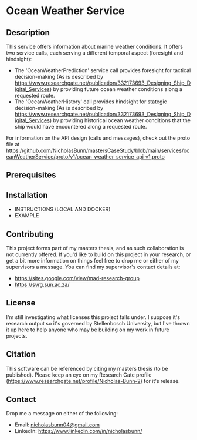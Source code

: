 # **Ocean Weather Service**

## **Description**
This service offers information about marine weather conditions. It offers two service calls, each serving a different temporal aspect (foresight and hindsight):
- The 'OceanWeatherPrediction' service call provides foresight for tactical decision-making (As is described by https://www.researchgate.net/publication/332173693_Designing_Ship_Digital_Services) by providing future ocean weather conditions along a requested route.
- The 'OceanWeatherHistory' call provides hindsight for stategic decision-making (As is described by https://www.researchgate.net/publication/332173693_Designing_Ship_Digital_Services) by providing historical ocean weather conditions that the ship would have encountered along a requested route.

For information on the API design (calls and messages), check out the proto file at https://github.com/NicholasBunn/mastersCaseStudy/blob/main/services/oceanWeatherService/proto/v1/ocean_weather_service_api_v1.proto

## **Prerequisites**

## **Installation**
- INSTRUCTIONS (LOCAL AND DOCKER)
- EXAMPLE

## **Contributing**
This project forms part of my masters thesis, and as such collaboration is not currently offered. If you'd like to build on this project in your research, or get a bit more information on things feel free to drop me or either of my supervisors a message. You can find my supervisor's contact details at:
- https://sites.google.com/view/mad-research-group
- https://svrg.sun.ac.za/

## **License**
I'm still investigating what licenses this project falls under. I suppose it's research output so it's governed by Stellenbosch University, but I've thrown it up here to help anyone who may be building on my work in future projects.

## **Citation**
This software can be referenced by citing my masters thesis (to be published). Please keep an eye on my Research Gate profile (https://www.researchgate.net/profile/Nicholas-Bunn-2) for it's release.

## **Contact**
Drop me a message on either of the following:
- Email: nicholasbunn04@gmail.com
- LinkedIn: https://www.linkedin.com/in/nicholasbunn/